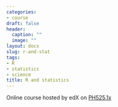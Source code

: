 ```yaml
---
categories:
- course
draft: false
header:
  caption: ""
  image: ""
layout: docs
slug: r-and-stat
tags:
- R
- statistics
- science
title: R and statistics
---
```


Online course hosted by edX on
[PH525.1x](https://courses.edx.org/courses/course-v1:HarvardX+PH525.1x+3T2019/course/)
